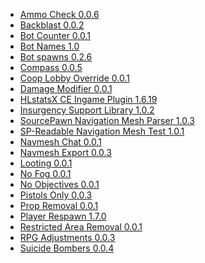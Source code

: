 
 * <a href='#ammo-check-version-006'>Ammo Check 0.0.6</a>
 * <a href='#backblast-version-002'>Backblast 0.0.2</a>
 * <a href='#bot-counter-version-001'>Bot Counter 0.0.1</a>
 * <a href='#bot-names-version-10'>Bot Names 1.0</a>
 * <a href='#bot-spawns-version-026'>Bot spawns 0.2.6</a>
 * <a href='#compass-version-005'>Compass 0.0.5</a>
 * <a href='#coop-lobby-override-version-001'>Coop Lobby Override 0.0.1</a>
 * <a href='#damage-modifier-version-001'>Damage Modifier 0.0.1</a>
 * <a href='#hlstatsx-ce-ingame-plugin-version-1619'>HLstatsX CE Ingame Plugin 1.6.19</a>
 * <a href='#insurgency-support-library-version-102'>Insurgency Support Library 1.0.2</a>
 * <a href='#sourcepawn-navigation-mesh-parser-version-103'>SourcePawn Navigation Mesh Parser 1.0.3</a>
 * <a href='#sp-readable-navigation-mesh-test-version-101'>SP-Readable Navigation Mesh Test 1.0.1</a>
 * <a href='#navmesh-chat-version-001'>Navmesh Chat 0.0.1</a>
 * <a href='#navmesh-export-version-003'>Navmesh Export 0.0.3</a>
 * <a href='#looting-version-001'>Looting 0.0.1</a>
 * <a href='#no-fog-version-001'>No Fog 0.0.1</a>
 * <a href='#no-objectives-version-001'>No Objectives 0.0.1</a>
 * <a href='#pistols-only-version-003'>Pistols Only 0.0.3</a>
 * <a href='#prop-removal-version-001'>Prop Removal 0.0.1</a>
 * <a href='#player-respawn-version-170'>Player Respawn 1.7.0</a>
 * <a href='#restricted-area-removal-version-001'>Restricted Area Removal 0.0.1</a>
 * <a href='#rpg-adjustments-version-003'>RPG Adjustments 0.0.3</a>
 * <a href='#suicide-bombers-version-004'>Suicide Bombers 0.0.4</a>

